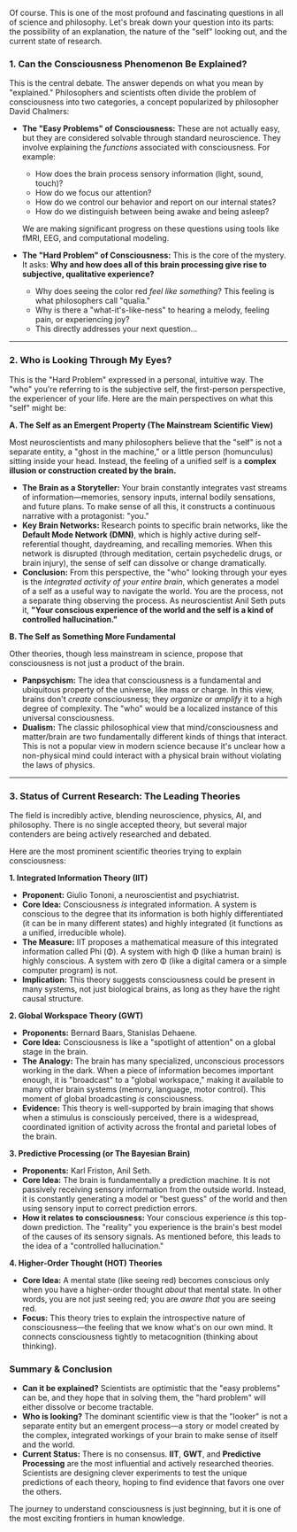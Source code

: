 Of course. This is one of the most profound and fascinating questions in all of science and philosophy. Let's break down your question into its parts: the possibility of an explanation, the nature of the "self" looking out, and the current state of research.

### 1. Can the Consciousness Phenomenon Be Explained?

This is the central debate. The answer depends on what you mean by "explained." Philosophers and scientists often divide the problem of consciousness into two categories, a concept popularized by philosopher David Chalmers:

*   **The "Easy Problems" of Consciousness:** These are not actually easy, but they are considered solvable through standard neuroscience. They involve explaining the *functions* associated with consciousness. For example:
    *   How does the brain process sensory information (light, sound, touch)?
    *   How do we focus our attention?
    *   How do we control our behavior and report on our internal states?
    *   How do we distinguish between being awake and being asleep?

    We are making significant progress on these questions using tools like fMRI, EEG, and computational modeling.

*   **The "Hard Problem" of Consciousness:** This is the core of the mystery. It asks: **Why and how does all of this brain processing give rise to subjective, qualitative experience?**
    *   Why does seeing the color red *feel like something*? This feeling is what philosophers call "qualia."
    *   Why is there a "what-it's-like-ness" to hearing a melody, feeling pain, or experiencing joy?
    *   This directly addresses your next question...

---

### 2. Who is Looking Through My Eyes?

This is the "Hard Problem" expressed in a personal, intuitive way. The "who" you're referring to is the subjective self, the first-person perspective, the experiencer of your life. Here are the main perspectives on what this "self" might be:

**A. The Self as an Emergent Property (The Mainstream Scientific View)**

Most neuroscientists and many philosophers believe that the "self" is not a separate entity, a "ghost in the machine," or a little person (homunculus) sitting inside your head. Instead, the feeling of a unified self is a **complex illusion or construction created by the brain.**

*   **The Brain as a Storyteller:** Your brain constantly integrates vast streams of information—memories, sensory inputs, internal bodily sensations, and future plans. To make sense of all this, it constructs a continuous narrative with a protagonist: "you."
*   **Key Brain Networks:** Research points to specific brain networks, like the **Default Mode Network (DMN)**, which is highly active during self-referential thought, daydreaming, and recalling memories. When this network is disrupted (through meditation, certain psychedelic drugs, or brain injury), the sense of self can dissolve or change dramatically.
*   **Conclusion:** From this perspective, the "who" looking through your eyes is the *integrated activity of your entire brain*, which generates a model of a self as a useful way to navigate the world. You are the process, not a separate thing observing the process. As neuroscientist Anil Seth puts it, **"Your conscious experience of the world and the self is a kind of controlled hallucination."**

**B. The Self as Something More Fundamental**

Other theories, though less mainstream in science, propose that consciousness is not just a product of the brain.

*   **Panpsychism:** The idea that consciousness is a fundamental and ubiquitous property of the universe, like mass or charge. In this view, brains don't *create* consciousness; they *organize* or *amplify* it to a high degree of complexity. The "who" would be a localized instance of this universal consciousness.
*   **Dualism:** The classic philosophical view that mind/consciousness and matter/brain are two fundamentally different kinds of things that interact. This is not a popular view in modern science because it's unclear how a non-physical mind could interact with a physical brain without violating the laws of physics.

---

### 3. Status of Current Research: The Leading Theories

The field is incredibly active, blending neuroscience, physics, AI, and philosophy. There is no single accepted theory, but several major contenders are being actively researched and debated.

Here are the most prominent scientific theories trying to explain consciousness:

**1. Integrated Information Theory (IIT)**
*   **Proponent:** Giulio Tononi, a neuroscientist and psychiatrist.
*   **Core Idea:** Consciousness *is* integrated information. A system is conscious to the degree that its information is both highly differentiated (it can be in many different states) and highly integrated (it functions as a unified, irreducible whole).
*   **The Measure:** IIT proposes a mathematical measure of this integrated information called Phi (Φ). A system with high Φ (like a human brain) is highly conscious. A system with zero Φ (like a digital camera or a simple computer program) is not.
*   **Implication:** This theory suggests consciousness could be present in many systems, not just biological brains, as long as they have the right causal structure.

**2. Global Workspace Theory (GWT)**
*   **Proponents:** Bernard Baars, Stanislas Dehaene.
*   **Core Idea:** Consciousness is like a "spotlight of attention" on a global stage in the brain.
*   **The Analogy:** The brain has many specialized, unconscious processors working in the dark. When a piece of information becomes important enough, it is "broadcast" to a "global workspace," making it available to many other brain systems (memory, language, motor control). This moment of global broadcasting *is* consciousness.
*   **Evidence:** This theory is well-supported by brain imaging that shows when a stimulus is consciously perceived, there is a widespread, coordinated ignition of activity across the frontal and parietal lobes of the brain.

**3. Predictive Processing (or The Bayesian Brain)**
*   **Proponents:** Karl Friston, Anil Seth.
*   **Core Idea:** The brain is fundamentally a prediction machine. It is not passively receiving sensory information from the outside world. Instead, it is constantly generating a model or "best guess" of the world and then using sensory input to correct prediction errors.
*   **How it relates to consciousness:** Your conscious experience *is* this top-down prediction. The "reality" you experience is the brain's best model of the causes of its sensory signals. As mentioned before, this leads to the idea of a "controlled hallucination."

**4. Higher-Order Thought (HOT) Theories**
*   **Core Idea:** A mental state (like seeing red) becomes conscious only when you have a higher-order thought *about* that mental state. In other words, you are not just seeing red; you are *aware that* you are seeing red.
*   **Focus:** This theory tries to explain the introspective nature of consciousness—the feeling that we know what's on our own mind. It connects consciousness tightly to metacognition (thinking about thinking).

### Summary & Conclusion

*   **Can it be explained?** Scientists are optimistic that the "easy problems" can be, and they hope that in solving them, the "hard problem" will either dissolve or become tractable.
*   **Who is looking?** The dominant scientific view is that the "looker" is not a separate entity but an emergent process—a story or model created by the complex, integrated workings of your brain to make sense of itself and the world.
*   **Current Status:** There is no consensus. **IIT**, **GWT**, and **Predictive Processing** are the most influential and actively researched theories. Scientists are designing clever experiments to test the unique predictions of each theory, hoping to find evidence that favors one over the others.

The journey to understand consciousness is just beginning, but it is one of the most exciting frontiers in human knowledge.